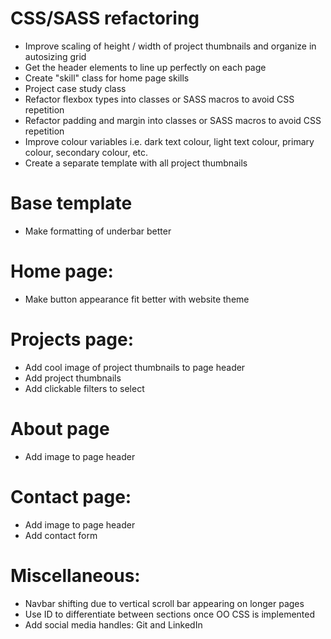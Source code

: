 # CSS/SASS refactoring
- Improve scaling of height / width of project thumbnails and organize in autosizing grid
- Get the header elements to line up perfectly on each page
- Create "skill" class for home page skills 
- Project case study class
- Refactor flexbox types into classes or SASS macros to avoid CSS repetition
- Refactor padding and margin into classes or SASS macros to avoid CSS repetition
- Improve colour variables i.e. dark text colour, light text colour, primary colour, secondary colour, etc.
- Create a separate template with all project thumbnails

# Base template
- Make formatting of underbar better

# Home page:
- Make button appearance fit better with website theme

# Projects page:
- Add cool image of project thumbnails to page header
- Add project thumbnails
- Add clickable filters to select 

# About page
- Add image to page header

# Contact page:
- Add image to page header
- Add contact form

# Miscellaneous: 
- Navbar shifting due to vertical scroll bar appearing on longer pages
- Use ID to differentiate between sections once OO CSS is
implemented
- Add social media handles: Git and LinkedIn